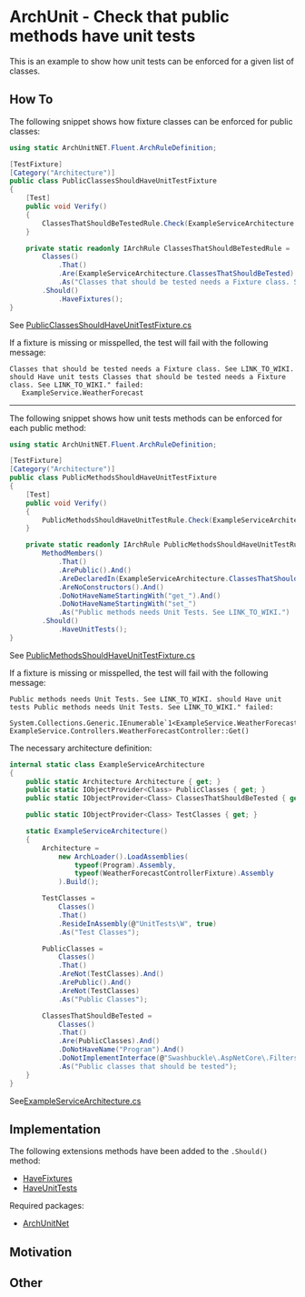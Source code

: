# ArchUnit - Check that public methods have unit tests
This is an example to show how unit tests can be enforced for a given list of classes.

## How To
The following snippet shows how fixture classes can be enforced for public classes:
```csharp
using static ArchUnitNET.Fluent.ArchRuleDefinition;

[TestFixture]
[Category("Architecture")]
public class PublicClassesShouldHaveUnitTestFixture
{
    [Test]
    public void Verify()
    {
        ClassesThatShouldBeTestedRule.Check(ExampleServiceArchitecture.Architecture);
    }

    private static readonly IArchRule ClassesThatShouldBeTestedRule =
        Classes()
            .That()
            .Are(ExampleServiceArchitecture.ClassesThatShouldBeTested)
            .As("Classes that should be tested needs a Fixture class. See LINK_TO_WIKI.")
        .Should()
            .HaveFixtures();
}
```
See [PublicClassesShouldHaveUnitTestFixture.cs](https://github.com/medoni/ArchUnitNet-CheckPublicMethodshaveUnitTests/blob/main/src/Architecture/ExampleService.ArchitectureTests/UnitTests/PublicClassesShouldHaveUnitTestFixture.cs)

If a fixture is missing or misspelled, the test will fail with the following message:
```
Classes that should be tested needs a Fixture class. See LINK_TO_WIKI. should Have unit tests Classes that should be tested needs a Fixture class. See LINK_TO_WIKI." failed:
   ExampleService.WeatherForecast
```

---

The following snippet shows how unit tests methods can be enforced for each public method:
```csharp
using static ArchUnitNET.Fluent.ArchRuleDefinition;

[TestFixture]
[Category("Architecture")]
public class PublicMethodsShouldHaveUnitTestFixture
{
    [Test]
    public void Verify()
    {
        PublicMethodsShouldHaveUnitTestRule.Check(ExampleServiceArchitecture.Architecture);
    }

    private static readonly IArchRule PublicMethodsShouldHaveUnitTestRule =
        MethodMembers()
            .That()
            .ArePublic().And()
            .AreDeclaredIn(ExampleServiceArchitecture.ClassesThatShouldBeTested).And()
            .AreNoConstructors().And()
            .DoNotHaveNameStartingWith("get_").And()
            .DoNotHaveNameStartingWith("set_")
            .As("Public methods needs Unit Tests. See LINK_TO_WIKI.")
        .Should()
            .HaveUnitTests();
}
```
See [PublicMethodsShouldHaveUnitTestFixture.cs](https://github.com/medoni/ArchUnitNet-CheckPublicMethodshaveUnitTests/blob/main/src/Architecture/ExampleService.ArchitectureTests/UnitTests/PublicMethodsShouldHaveUnitTestFixture.cs)

If a fixture is missing or misspelled, the test will fail with the following message:
```
Public methods needs Unit Tests. See LINK_TO_WIKI. should Have unit tests Public methods needs Unit Tests. See LINK_TO_WIKI." failed:
   System.Collections.Generic.IEnumerable`1<ExampleService.WeatherForecast> ExampleService.Controllers.WeatherForecastController::Get()
```

The necessary architecture definition:
```csharp
internal static class ExampleServiceArchitecture
{
    public static Architecture Architecture { get; }
    public static IObjectProvider<Class> PublicClasses { get; }
    public static IObjectProvider<Class> ClassesThatShouldBeTested { get; }

    public static IObjectProvider<Class> TestClasses { get; }

    static ExampleServiceArchitecture()
    {
        Architecture =
            new ArchLoader().LoadAssemblies(
                typeof(Program).Assembly,
                typeof(WeatherForecastControllerFixture).Assembly
            ).Build();

        TestClasses =
            Classes()
            .That()
            .ResideInAssembly(@"UnitTests\W", true)
            .As("Test Classes");

        PublicClasses =
            Classes()
            .That()
            .AreNot(TestClasses).And()
            .ArePublic().And()
            .AreNot(TestClasses)
            .As("Public Classes");

        ClassesThatShouldBeTested =
            Classes()
            .That()
            .Are(PublicClasses).And()
            .DoNotHaveName("Program").And()
            .DoNotImplementInterface(@"Swashbuckle\.AspNetCore\.Filters\.IExamplesProvider\W", true)
            .As("Public classes that should be tested");
    }
}
```
See[ExampleServiceArchitecture.cs](https://github.com/medoni/ArchUnitNet-CheckPublicMethodshaveUnitTests/blob/main/src/Architecture/ExampleService.ArchitectureTests/ExampleServiceArchitecture.cs)

## Implementation
The following extensions methods have been added to the `.Should()` method:
- [HaveFixtures](https://github.com/medoni/ArchUnitNet-CheckPublicMethodshaveUnitTests/blob/main/src/Architecture/ArchUnitNetHelpers/HaveFixtureExtensionMethods.cs#L13)
- [HaveUnitTests](https://github.com/medoni/ArchUnitNet-CheckPublicMethodshaveUnitTests/blob/main/src/Architecture/ArchUnitNetHelpers/HaveUnitTestExtensionMethods.cs#L15)

Required packages:
- [ArchUnitNet](https://github.com/TNG/ArchUnitNET)

## Motivation

## Other
